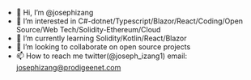 - 👋 Hi, I’m @josephizang
- 👀 I’m interested in C#-dotnet/Typescript/Blazor/React/Coding/Open Source/Web Tech/Solidity-Ethereum/Cloud
- 🌱 I’m currently learning Solidity/Kotlin/React/Blazor
- 💞️ I’m looking to collaborate on open source projects
- 📫 How to reach me twitter(@joseph_izang1) email: josephizang@prodigeenet.com

<!---
josephizang/josephizang is a ✨ special ✨ repository because its `README.md` (this file) appears on your GitHub profile.
You can click the Preview link to take a look at your changes.
--->
